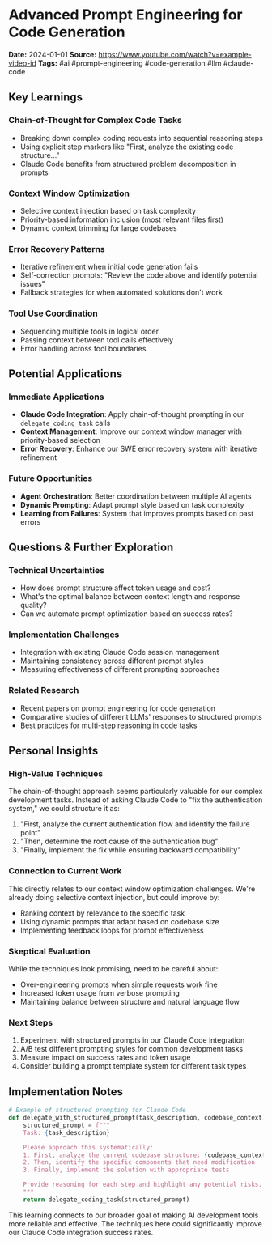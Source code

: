 # Advanced Prompt Engineering for Code Generation

**Date:** 2024-01-01
**Source:** https://www.youtube.com/watch?v=example-video-id
**Tags:** #ai #prompt-engineering #code-generation #llm #claude-code

## Key Learnings

### Chain-of-Thought for Complex Code Tasks
- Breaking down complex coding requests into sequential reasoning steps
- Using explicit step markers like "First, analyze the existing code structure..."
- Claude Code benefits from structured problem decomposition in prompts

### Context Window Optimization
- Selective context injection based on task complexity
- Priority-based information inclusion (most relevant files first)
- Dynamic context trimming for large codebases

### Error Recovery Patterns
- Iterative refinement when initial code generation fails
- Self-correction prompts: "Review the code above and identify potential issues"
- Fallback strategies for when automated solutions don't work

### Tool Use Coordination
- Sequencing multiple tools in logical order
- Passing context between tool calls effectively
- Error handling across tool boundaries

## Potential Applications

### Immediate Applications
- **Claude Code Integration**: Apply chain-of-thought prompting in our `delegate_coding_task` calls
- **Context Management**: Improve our context window manager with priority-based selection
- **Error Recovery**: Enhance our SWE error recovery system with iterative refinement

### Future Opportunities
- **Agent Orchestration**: Better coordination between multiple AI agents
- **Dynamic Prompting**: Adapt prompt style based on task complexity
- **Learning from Failures**: System that improves prompts based on past errors

## Questions & Further Exploration

### Technical Uncertainties
- How does prompt structure affect token usage and cost?
- What's the optimal balance between context length and response quality?
- Can we automate prompt optimization based on success rates?

### Implementation Challenges
- Integration with existing Claude Code session management
- Maintaining consistency across different prompt styles
- Measuring effectiveness of different prompting approaches

### Related Research
- Recent papers on prompt engineering for code generation
- Comparative studies of different LLMs' responses to structured prompts
- Best practices for multi-step reasoning in code tasks

## Personal Insights

### High-Value Techniques
The chain-of-thought approach seems particularly valuable for our complex development tasks. Instead of asking Claude Code to "fix the authentication system," we could structure it as:

1. "First, analyze the current authentication flow and identify the failure point"
2. "Then, determine the root cause of the authentication bug"
3. "Finally, implement the fix while ensuring backward compatibility"

### Connection to Current Work
This directly relates to our context window optimization challenges. We're already doing selective context injection, but could improve by:
- Ranking context by relevance to the specific task
- Using dynamic prompts that adapt based on codebase size
- Implementing feedback loops for prompt effectiveness

### Skeptical Evaluation
While the techniques look promising, need to be careful about:
- Over-engineering prompts when simple requests work fine
- Increased token usage from verbose prompting
- Maintaining balance between structure and natural language flow

### Next Steps
1. Experiment with structured prompts in our Claude Code integration
2. A/B test different prompting styles for common development tasks
3. Measure impact on success rates and token usage
4. Consider building a prompt template system for different task types

## Implementation Notes

```python
# Example of structured prompting for Claude Code
def delegate_with_structured_prompt(task_description, codebase_context):
    structured_prompt = f"""
    Task: {task_description}

    Please approach this systematically:
    1. First, analyze the current codebase structure: {codebase_context}
    2. Then, identify the specific components that need modification
    3. Finally, implement the solution with appropriate tests

    Provide reasoning for each step and highlight any potential risks.
    """
    return delegate_coding_task(structured_prompt)
```

This learning connects to our broader goal of making AI development tools more reliable and effective. The techniques here could significantly improve our Claude Code integration success rates.
